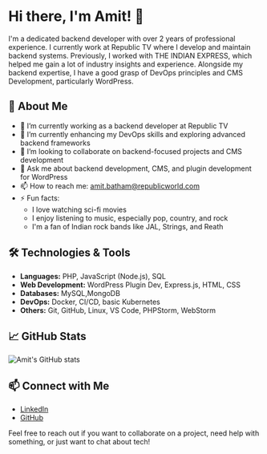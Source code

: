 # Hi there, I'm Amit! 👋

I'm a dedicated backend developer with over 2 years of professional experience. I currently work at Republic TV where I develop and maintain backend systems. Previously, I worked with THE INDIAN EXPRESS, which helped me gain a lot of industry insights and experience. Alongside my backend expertise, I have a good grasp of DevOps principles and CMS Development, particularly WordPress.

## 🚀 About Me

- 🔭 I’m currently working as a backend developer at Republic TV
- 🌱 I’m currently enhancing my DevOps skills and exploring advanced backend frameworks
- 👯 I’m looking to collaborate on backend-focused projects and CMS development
- 💬 Ask me about backend development, CMS, and plugin development for WordPress
- 📫 How to reach me: [amit.batham@republicworld.com](mailto:amit.batham@republicworld.com)
- ⚡ Fun facts: 
  - I love watching sci-fi movies
  - I enjoy listening to music, especially pop, country, and rock
  - I'm a fan of Indian rock bands like JAL, Strings, and Reath

## 🛠️ Technologies & Tools

- **Languages:** PHP, JavaScript (Node.js), SQL
- **Web Development:** WordPress Plugin Dev, Express.js, HTML, CSS
- **Databases:** MySQL,MongoDB
- **DevOps:** Docker, CI/CD, basic Kubernetes
- **Others:** Git, GitHub, Linux, VS Code, PHPStorm, WebStorm

## 📈 GitHub Stats

![Amit's GitHub stats](https://github-readme-stats.vercel.app/api?username=amit-rb&show_icons=true&theme=radical)

## 📫 Connect with Me

- [LinkedIn](https://www.linkedin.com/in/amitkumarbatham)
- [GitHub](https://github.com/amit9412)

Feel free to reach out if you want to collaborate on a project, need help with something, or just want to chat about tech!

